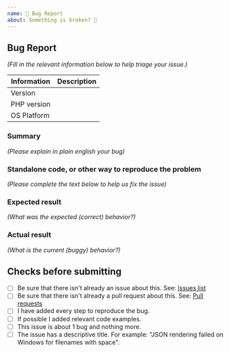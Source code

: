 ```yaml
---
name: 🐛 Bug Report
about: Something is broken? 🔨
---
```


## Bug Report

_(Fill in the relevant information below to help triage your issue.)_

| Information | Description |
|-------------|-------------|
| Version     |             |
| PHP version |             |
| OS Platform |             |

### Summary

_(Please explain in plain english your bug)_

### Standalone code, or other way to reproduce the problem

_(Please complete the text below to help us fix the issue)_

### Expected result

_(What was the expected (correct) behavior?)_

### Actual result

_(What is the current (buggy) behavior?)_

## Checks before submitting

* [ ] Be sure that there isn't already an issue about this. See: [Issues list](https://github.com/bakame-php/html-table/issues)
* [ ] Be sure that there isn't already a pull request about this. See: [Pull requests](https://github.com/bakame-php/html-table/pulls)
* [ ] I have added every step to reproduce the bug.
* [ ] If possible I added relevant code examples.
* [ ] This issue is about 1 bug and nothing more.
* [ ] The issue has a descriptive title. For example:  "JSON rendering failed on Windows for filenames with space".
